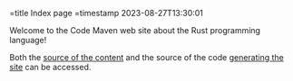 =title Index page
=timestamp 2023-08-27T13:30:01

Welcome to the Code Maven web site about the Rust programming language!

Both the [source of the content]()
and the source of the code [generating the site](https://github.com/szabgab/code-maven.rs) can be accessed.
